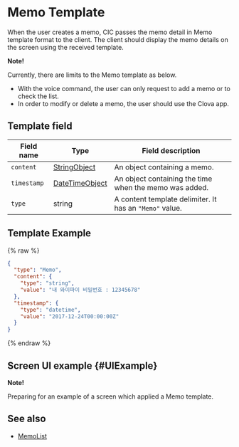 # Memo Template
When the user creates a memo, CIC passes the memo detail in Memo template format to the client. The client should display the memo details on the screen using the received template.

<div class="note">
<p><strong>Note!</strong></p>
<p>Currently, there are limits to the Memo template as below.</p>
<ul>
  <li>With the voice command, the user can only request to add a memo or to check the list.</li>
  <li>In order to modify or delete a memo, the user should use the Clova app.</li>
</ul>
</div>

## Template field

| Field name       | Type    | Field description                     |
|---------------|---------|-----------------------------|
| `content`     | [StringObject](/CIC/References/ContentTemplates/Shared_Objects.md#StringObject)     | An object containing a memo.  |
| `timestamp`   | [DateTimeObject](/CIC/References/ContentTemplates/Shared_Objects.md#DateTimeObject) | An object containing the time when the memo was added. |
| `type`        | string                                                                              | A content template delimiter. It has an `"Memo"` value.             |

## Template Example

{% raw %}

```json
{
  "type": "Memo",
  "content": {
    "type": "string",
    "value": "내 와이파이 비밀번호 : 12345678"
  },
  "timestamp": {
    "type": "datetime",
    "value": "2017-12-24T00:00:00Z"
  }
}
```

{% endraw %}

## Screen UI example {#UIExample}

<div>
<p><strong>Note!</strong></p>
<p>Preparing for an example of a screen which applied a Memo template.</p>
</div>

## See also
* [MemoList](/CIC/References/ContentTemplates/MemoList.md)
